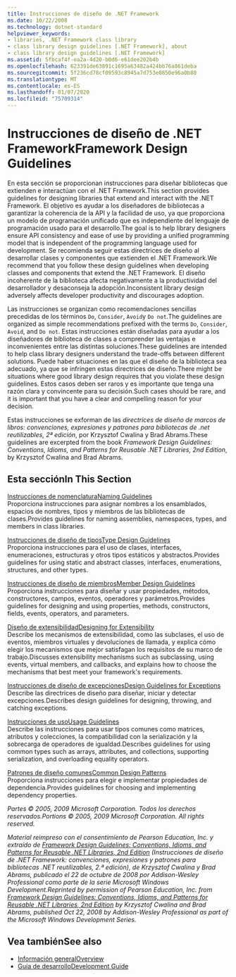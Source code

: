 ```yaml
---
title: Instrucciones de diseño de .NET Framework
ms.date: 10/22/2008
ms.technology: dotnet-standard
helpviewer_keywords:
- libraries, .NET Framework class library
- class library design guidelines [.NET Framework], about
- class library design guidelines [.NET Framework]
ms.assetid: 5fbcaf4f-ea2a-4d20-b0d6-e61dee202b4b
ms.openlocfilehash: 623391de63891c1695a63482a424bb76a861deba
ms.sourcegitcommit: 5f236cd78cf09593c8945a7d753e0850e96a0b80
ms.translationtype: MT
ms.contentlocale: es-ES
ms.lasthandoff: 01/07/2020
ms.locfileid: "75709314"
---
```

# <a name="framework-design-guidelines"></a><span data-ttu-id="e8e00-102">Instrucciones de diseño de .NET Framework</span><span class="sxs-lookup"><span data-stu-id="e8e00-102">Framework Design Guidelines</span></span>
<span data-ttu-id="e8e00-103">En esta sección se proporcionan instrucciones para diseñar bibliotecas que extienden e interactúan con el .NET Framework.</span><span class="sxs-lookup"><span data-stu-id="e8e00-103">This section provides guidelines for designing libraries that extend and interact with the .NET Framework.</span></span> <span data-ttu-id="e8e00-104">El objetivo es ayudar a los diseñadores de bibliotecas a garantizar la coherencia de la API y la facilidad de uso, ya que proporciona un modelo de programación unificado que es independiente del lenguaje de programación usado para el desarrollo.</span><span class="sxs-lookup"><span data-stu-id="e8e00-104">The goal is to help library designers ensure API consistency and ease of use by providing a unified programming model that is independent of the programming language used for development.</span></span> <span data-ttu-id="e8e00-105">Se recomienda seguir estas directrices de diseño al desarrollar clases y componentes que extienden el .NET Framework.</span><span class="sxs-lookup"><span data-stu-id="e8e00-105">We recommend that you follow these design guidelines when developing classes and components that extend the .NET Framework.</span></span> <span data-ttu-id="e8e00-106">El diseño incoherente de la biblioteca afecta negativamente a la productividad del desarrollador y desaconseja la adopción.</span><span class="sxs-lookup"><span data-stu-id="e8e00-106">Inconsistent library design adversely affects developer productivity and discourages adoption.</span></span>  
  
 <span data-ttu-id="e8e00-107">Las instrucciones se organizan como recomendaciones sencillas precedidas de los términos `Do`, `Consider`, `Avoid`y `Do not`.</span><span class="sxs-lookup"><span data-stu-id="e8e00-107">The guidelines are organized as simple recommendations prefixed with the terms `Do`, `Consider`, `Avoid`, and `Do not`.</span></span> <span data-ttu-id="e8e00-108">Estas instrucciones están diseñadas para ayudar a los diseñadores de biblioteca de clases a comprender las ventajas e inconvenientes entre las distintas soluciones.</span><span class="sxs-lookup"><span data-stu-id="e8e00-108">These guidelines are intended to help class library designers understand the trade-offs between different solutions.</span></span> <span data-ttu-id="e8e00-109">Puede haber situaciones en las que el diseño de la biblioteca sea adecuado, ya que se infringen estas directrices de diseño.</span><span class="sxs-lookup"><span data-stu-id="e8e00-109">There might be situations where good library design requires that you violate these design guidelines.</span></span> <span data-ttu-id="e8e00-110">Estos casos deben ser raros y es importante que tenga una razón clara y convincente para su decisión.</span><span class="sxs-lookup"><span data-stu-id="e8e00-110">Such cases should be rare, and it is important that you have a clear and compelling reason for your decision.</span></span>  
  
 <span data-ttu-id="e8e00-111">Estas instrucciones se exforman de las *directrices de diseño de marcos de libros: convenciones, expresiones y patrones para bibliotecas de .net reutilizables, 2ª edición*, por Krzysztof Cwalina y Brad Abrams.</span><span class="sxs-lookup"><span data-stu-id="e8e00-111">These guidelines are excerpted from the book *Framework Design Guidelines: Conventions, Idioms, and Patterns for Reusable .NET Libraries, 2nd Edition*, by Krzysztof Cwalina and Brad Abrams.</span></span>  
  
## <a name="in-this-section"></a><span data-ttu-id="e8e00-112">Esta sección</span><span class="sxs-lookup"><span data-stu-id="e8e00-112">In This Section</span></span>  
 [<span data-ttu-id="e8e00-113">Instrucciones de nomenclatura</span><span class="sxs-lookup"><span data-stu-id="e8e00-113">Naming Guidelines</span></span>](../../../docs/standard/design-guidelines/naming-guidelines.md)  
 <span data-ttu-id="e8e00-114">Proporciona instrucciones para asignar nombres a los ensamblados, espacios de nombres, tipos y miembros de las bibliotecas de clases.</span><span class="sxs-lookup"><span data-stu-id="e8e00-114">Provides guidelines for naming assemblies, namespaces, types, and members in class libraries.</span></span>  
  
 [<span data-ttu-id="e8e00-115">Instrucciones de diseño de tipos</span><span class="sxs-lookup"><span data-stu-id="e8e00-115">Type Design Guidelines</span></span>](../../../docs/standard/design-guidelines/type.md)  
 <span data-ttu-id="e8e00-116">Proporciona instrucciones para el uso de clases, interfaces, enumeraciones, estructuras y otros tipos estáticos y abstractos.</span><span class="sxs-lookup"><span data-stu-id="e8e00-116">Provides guidelines for using static and abstract classes, interfaces, enumerations, structures, and other types.</span></span>  
  
 [<span data-ttu-id="e8e00-117">Instrucciones de diseño de miembros</span><span class="sxs-lookup"><span data-stu-id="e8e00-117">Member Design Guidelines</span></span>](../../../docs/standard/design-guidelines/member.md)  
 <span data-ttu-id="e8e00-118">Proporciona instrucciones para diseñar y usar propiedades, métodos, constructores, campos, eventos, operadores y parámetros.</span><span class="sxs-lookup"><span data-stu-id="e8e00-118">Provides guidelines for designing and using properties, methods, constructors, fields, events, operators, and parameters.</span></span>  
  
 [<span data-ttu-id="e8e00-119">Diseño de extensibilidad</span><span class="sxs-lookup"><span data-stu-id="e8e00-119">Designing for Extensibility</span></span>](../../../docs/standard/design-guidelines/designing-for-extensibility.md)  
 <span data-ttu-id="e8e00-120">Describe los mecanismos de extensibilidad, como las subclases, el uso de eventos, miembros virtuales y devoluciones de llamada, y explica cómo elegir los mecanismos que mejor satisfagan los requisitos de su marco de trabajo.</span><span class="sxs-lookup"><span data-stu-id="e8e00-120">Discusses extensibility mechanisms such as subclassing, using events, virtual members, and callbacks, and explains how to choose the mechanisms that best meet your framework's requirements.</span></span>  
  
 [<span data-ttu-id="e8e00-121">Instrucciones de diseño de excepciones</span><span class="sxs-lookup"><span data-stu-id="e8e00-121">Design Guidelines for Exceptions</span></span>](../../../docs/standard/design-guidelines/exceptions.md)  
 <span data-ttu-id="e8e00-122">Describe las directrices de diseño para diseñar, iniciar y detectar excepciones.</span><span class="sxs-lookup"><span data-stu-id="e8e00-122">Describes design guidelines for designing, throwing, and catching exceptions.</span></span>  
  
 [<span data-ttu-id="e8e00-123">Instrucciones de uso</span><span class="sxs-lookup"><span data-stu-id="e8e00-123">Usage Guidelines</span></span>](../../../docs/standard/design-guidelines/usage-guidelines.md)  
 <span data-ttu-id="e8e00-124">Describe las instrucciones para usar tipos comunes como matrices, atributos y colecciones, la compatibilidad con la serialización y la sobrecarga de operadores de igualdad.</span><span class="sxs-lookup"><span data-stu-id="e8e00-124">Describes guidelines for using common types such as arrays, attributes, and collections, supporting serialization, and overloading equality operators.</span></span>  
  
 [<span data-ttu-id="e8e00-125">Patrones de diseño comunes</span><span class="sxs-lookup"><span data-stu-id="e8e00-125">Common Design Patterns</span></span>](../../../docs/standard/design-guidelines/common-design-patterns.md)  
 <span data-ttu-id="e8e00-126">Proporciona instrucciones para elegir e implementar propiedades de dependencia.</span><span class="sxs-lookup"><span data-stu-id="e8e00-126">Provides guidelines for choosing and implementing dependency properties.</span></span>  
  
 <span data-ttu-id="e8e00-127">*Partes © 2005, 2009 Microsoft Corporation. Todos los derechos reservados.*</span><span class="sxs-lookup"><span data-stu-id="e8e00-127">*Portions © 2005, 2009 Microsoft Corporation. All rights reserved.*</span></span>  
  
 <span data-ttu-id="e8e00-128">*Material reimpreso con el consentimiento de Pearson Education, Inc. y extraído de [Framework Design Guidelines: Conventions, Idioms, and Patterns for Reusable .NET Libraries, 2nd Edition](https://www.informit.com/store/framework-design-guidelines-conventions-idioms-and-9780321545619) (Instrucciones de diseño de .NET Framework: convenciones, expresiones y patrones para bibliotecas .NET reutilizables, 2.ª edición), de Krzysztof Cwalina y Brad Abrams, publicado el 22 de octubre de 2008 por Addison-Wesley Professional como parte de la serie Microsoft Windows Development.*</span><span class="sxs-lookup"><span data-stu-id="e8e00-128">*Reprinted by permission of Pearson Education, Inc. from [Framework Design Guidelines: Conventions, Idioms, and Patterns for Reusable .NET Libraries, 2nd Edition](https://www.informit.com/store/framework-design-guidelines-conventions-idioms-and-9780321545619) by Krzysztof Cwalina and Brad Abrams, published Oct 22, 2008 by Addison-Wesley Professional as part of the Microsoft Windows Development Series.*</span></span>  
  
## <a name="see-also"></a><span data-ttu-id="e8e00-129">Vea también</span><span class="sxs-lookup"><span data-stu-id="e8e00-129">See also</span></span>

- [<span data-ttu-id="e8e00-130">Información general</span><span class="sxs-lookup"><span data-stu-id="e8e00-130">Overview</span></span>](../../../docs/framework/get-started/overview.md)
- [<span data-ttu-id="e8e00-131">Guía de desarrollo</span><span class="sxs-lookup"><span data-stu-id="e8e00-131">Development Guide</span></span>](../../../docs/framework/development-guide.md)
